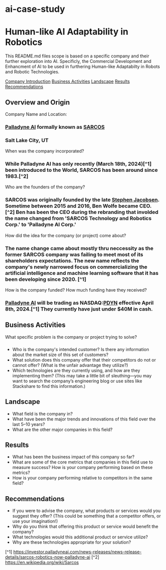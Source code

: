 # ai-case-study

# Human-like AI Adaptability in Robotics
This README.md files scope is based on a specific company and their further exploration into AI. Specificly, the Commercial Development and Enhancment of AI to be used in furthering Human-like Adaptabilty in Robots and Robotic Technologies.

   [Company Introduction](#overview-and-origin)
   [Business Activities](#business-activities)
   [Landscape](#landscape)
   [Results](#results)
   [Recommendations](#recommendations)

## Overview and Origin
Company Name and Location:
### [Palladyne AI](https://palladyneai.com/) formally known as [SARCOS](https://www.sarcos.com/)
### Salt Lake City, UT

When was the company incorporated?
### While Palladyne AI has only recently (March 18th, 2024)[^1] been introduced to the World, SARCOS has been around since 1983.[^2]

Who are the founders of the company?
### SARCOS was originally founded by the late [Stephen Jacobsen](https://en.wikipedia.org/wiki/Stephen_Jacobsen). Sometime between 2015 and 2016, Ben Wolfe became CEO.[^2] Ben has been the CEO during the rebranding that involded the name changed from 'SARCOS Technology and Robotics Corp.' to 'Palladyne AI Corp.'

How did the idea for the company (or project) come about?
### The name change came about mostly thru neccessity as the former SARCOS company was failing to meet most of its shareholders expectations. The new name reflects the company's newly narrowed focus on commercializing the artificial intelligence and machine learning software that it has been developing since 2020. [^1]

How is the company funded? How much funding have they received?
### [Palladyne AI](https://palladyneai.com/) will be trading as NASDAQ:[PDYN](https://www.msn.com/en-us/money/watchlist?tab=Related&id=bzx4pr&ocid=ansMSNMoney11&duration=1Y&src=b_secdans&relatedQuoteId=bzx4pr&relatedSource=MlAl) effective April 8th, 2024.[^1] They currently have just under $40M in cash.

## Business Activities

What specific problem is the company or project trying to solve?
### 

* Who is the company's intended customer? Is there any information about the market size of this set of customers?
* What solution does this company offer that their competitors do not or cannot offer? (What is the unfair advantage they utilize?)
* Which technologies are they currently using, and how are they implementing them? (This may take a little bit of sleuthing&mdash;you may want to search the company’s engineering blog or use sites like Stackshare to find this information.)

## Landscape

* What field is the company in?
* What have been the major trends and innovations of this field over the last 5&ndash;10 years?
* What are the other major companies in this field?

## Results

* What has been the business impact of this company so far?
* What are some of the core metrics that companies in this field use to measure success? How is your company performing based on these metrics?
* How is your company performing relative to competitors in the same field?

## Recommendations

* If you were to advise the company, what products or services would you suggest they offer? (This could be something that a competitor offers, or use your imagination!)
* Why do you think that offering this product or service would benefit the company?
* What technologies would this additional product or service utilize?
* Why are these technologies appropriate for your solution?

[^1] https://investor.palladyneai.com/news-releases/news-release-details/sarcos-robotics-now-palladyne-ai
[^2] https://en.wikipedia.org/wiki/Sarcos